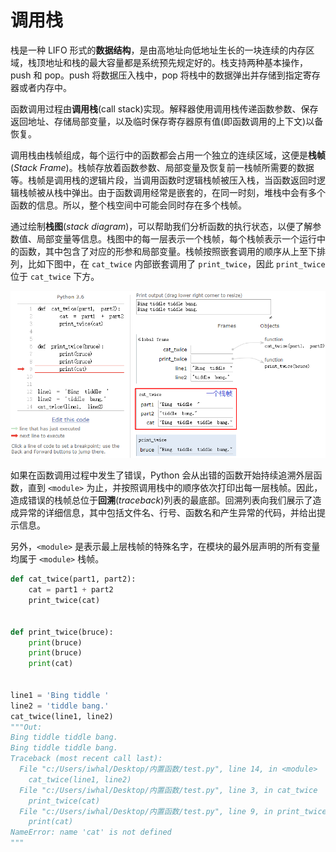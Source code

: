 # 调用栈

栈是一种 LIFO 形式的**数据结构**，是由高地址向低地址生长的一块连续的内存区域，栈顶地址和栈的最大容量都是系统预先规定好的。栈支持两种基本操作，push 和 pop。push 将数据压入栈中，pop 将栈中的数据弹出并存储到指定寄存器或者内存中。

函数调用过程由**调用栈**(call stack)实现。解释器使用调用栈传递函数参数、保存返回地址、存储局部变量，以及临时保存寄存器原有值(即函数调用的上下文)以备恢复。

调用栈由栈帧组成，每个运行中的函数都会占用一个独立的连续区域，这便是**栈帧**(*Stack Frame*)。栈帧存放着函数参数、局部变量及恢复前一栈帧所需要的数据等。栈帧是调用栈的逻辑片段，当调用函数时逻辑栈帧被压入栈，当函数返回时逻辑栈帧被从栈中弹出。由于函数调用经常是嵌套的，在同一时刻，堆栈中会有多个函数的信息。所以，整个栈空间中可能会同时存在多个栈帧。

通过绘制**栈图**(*stack diagram*)，可以帮助我们分析函数的执行状态，以便了解参数值、局部变量等信息。栈图中的每一层表示一个栈帧，每个栈帧表示一个运行中的函数，其中包含了对应的形参和局部变量。栈帧按照嵌套调用的顺序从上至下排列，比如下图中，在 `cat_twice` 内部嵌套调用了 `print_twice`，因此 `print_twice` 位于 `cat_twice` 下方。

![栈图](调用栈.assets/栈图.png)

如果在函数调用过程中发生了错误，Python 会从出错的函数开始持续追溯外层函数，直到 `<module>` 为止，并按照调用栈中的顺序依次打印出每一层栈帧。因此，造成错误的栈帧总位于**回溯**(*traceback*)列表的最底部。回溯列表向我们展示了造成异常的详细信息，其中包括文件名、行号、函数名和产生异常的代码，并给出提示信息。

另外，`<module>` 是表示最上层栈帧的特殊名字，在模块的最外层声明的所有变量均属于 `<module>` 栈帧。

```python
def cat_twice(part1, part2):
    cat = part1 + part2
    print_twice(cat)


def print_twice(bruce):
    print(bruce)
    print(bruce)
    print(cat)


line1 = 'Bing tiddle '
line2 = 'tiddle bang.'
cat_twice(line1, line2)
"""Out:
Bing tiddle tiddle bang.
Bing tiddle tiddle bang.
Traceback (most recent call last):
  File "c:/Users/iwhal/Desktop/内置函数/test.py", line 14, in <module>
    cat_twice(line1, line2)
  File "c:/Users/iwhal/Desktop/内置函数/test.py", line 3, in cat_twice
    print_twice(cat)
  File "c:/Users/iwhal/Desktop/内置函数/test.py", line 9, in print_twice
    print(cat)
NameError: name 'cat' is not defined
"""
```

